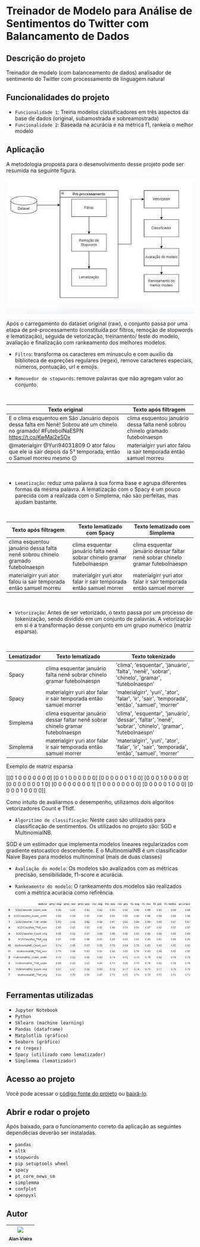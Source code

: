 # Treinador de Modelo para Análise de Sentimentos do Twitter com Balancamento de Dados
## Descrição do projeto
Treinador de modelo (com balanceamento de dados) analisador de sentimento do Twitter com processamento de linguagem natural

## Funcionalidades do projeto

- `Funcionalidade 1`: Treina modelos classificadores em três aspectos da base de dados (original, subamostrada e sobreamostrada)
- `Funcionalidade 2`: Baseada na acurácia e na métrica f1, rankeia o melhor modelo

## Aplicação
A metodologia proposta para o desenvolvimento desse projeto pode ser resumida na seguinte figura.

![Fluxo_trein_test_ranking](./img/fluxo_class_sent.JPG)

Após o carregamento do dataset original (raw), o conjunto passa por uma etapa de pré-processamento (constituída por filtros, remoção de stopwords e lematização), seguida de vetorização, treinamento/ teste do modelo, avaliação e finalização com rankeamento dos melhores modelos.

- `Filtro`: transforma os caracteres em minusculo e com auxilio da biblioteca de expreções regulares (regex), remove caracteres especiais, números, pontuação, url e emojis.

- `Removedor de stopwords`: remove palavras que não agregam valor ao conjunto.

<br>

Texto original   | Texto após filtragem
---------------- | --------------------
E o clima esquentou em São Januário depois dessa falta em Nenê! Sobrou até um chinelo no gramado! #FutebolNaESPN https://t.co/KwMai2eSOx | clima esquentou januário dessa falta nenê sobrou chinelo gramado futebolnaespn
@materialgirr @Yuri94031809 O ator falou que ele ia sair depois da 5° temporada, então o Samuel morreu mesmo 😔 | materialgirr yuri ator falou ia sair temporada então samuel morreu

<br>

- `Lematização`: reduz uma palavra à sua forma base e agrupa diferentes formas da mesma palavra. A lematização com o Spacy é um pouco parecida com a realizada com o Simplema, não são perfeitas, mas ajudam bastante.

<br>

Texto após filtragem   | Texto lematizado com Spacy | Texto lematizado com Simplema
---------------------- | -------------------------- | -----------------------------
clima esquentou januário dessa falta nenê sobrou chinelo gramado futebolnaespn | clima esquentar januário falta nenê sobrar chinelo gramar futebolnaespn | clima esquentar januário dessar faltar nenê sobrar chinelo gramar futebolnaespn
materialgirr yuri ator falou ia sair temporada então samuel morreu | materialgirr yuri ator falar ir sair temporada então samuel morrer | materialgirr yuri ator falar ir sair temporada então samuel morrer

<br>

- `Vetorização`: Antes de ser vetorizado, o texto passa por um processo de tokenização, sendo dividido em um conjunto de palavras. A vetorização em si é a transformação desse conjunto em um grupo numérico (matriz esparsa).

<br>

Lematizador | Texto lematizado   | Texto tokenizado
----------- | -------------------| ---------------- 
Spacy | clima esquentar januário falta nenê sobrar chinelo gramar futebolnaespn | 'clima', 'esquentar', 'januário', 'falta', 'nenê', 'sobrar', 'chinelo', 'gramar', 'futebolnaespn'
Spacy | materialgirr yuri ator falar ir sair temporada então samuel morrer | 'materialgirr', 'yuri', 'ator', 'falar', 'ir', 'sair', 'temporada', 'então', 'samuel', 'morrer'
Simplema | clima esquentar januário dessar faltar nenê sobrar chinelo gramar futebolnaespn | 'clima', 'esquentar', 'januário', 'dessar', 'faltar', 'nenê', 'sobrar', 'chinelo', 'gramar', 'futebolnaespn'
Simplema | materialgirr yuri ator falar ir sair temporada então samuel morrer | 'materialgirr', 'yuri', 'ator', 'falar', 'ir', 'sair', 'temporada', 'então', 'samuel', 'morrer'

Exemplo de matriz esparsa

[[0 1 0 0 0 0 0 0 0]
 [0 0 1 0 0 0 0 0 0]
 [0 0 0 0 0 0 1 0 0]
 [0 0 0 1 0 0 0 0 0]
 [0 0 0 0 0 0 0 1 0]
 [0 0 0 0 0 0 0 0 1]
 [1 0 0 0 0 0 0 0 0]
 [0 0 0 0 0 1 0 0 0]
 [0 0 0 0 1 0 0 0 0]]

Como intuito de avaliarmos o desempenho, utilizamos dois algoritos vetorizadores Count e Tfidf.


- `Algoritimo de classificação`: Neste caso são utilizados para classificação de sentimentos. Os utilizados no projeto são: SGD e MultinomialNB.

SGD é um estimador que implementa modelos lineares regularizados com gradiente estocastico descendente. E o MultinomialNB é um classificador Naive Bayes para modelos multinominal (mais de duas classes)


- `Avaliação do modelo`: Os modelos são avalizados com as métricas precisão, sensibilidade, f1-score e acurácia.

- `Rankeamento do modelo`: O rankeamento dos modelos são realizados com a métrica acurácia como refirência.

![Tabela Ranking Models](./img/tabela_rank_models.JPG)

## Ferramentas utilizadas
- `Jupyter Notebook`
- `Python`
- `Sklearn (machine learning)`
- `Pandas (dataframe)`
- `Matplotlib (gráfico)`
- `Seaborn (gráfico)`
- `re (regex)`
- `Spacy (utilizado como lematizador)`
- `Simplemma (lematizador)`

## Acesso ao projeto

Você pode acessar o [código fonte do projeto](https://github.com/alan-vieira/treinador_analise_sent_model_balance_dados/blob/main/analise_de_sentimentos_twitter.ipynb) ou [baixá-lo](https://github.com/alan-vieira/treinador_analise_sent_model_balance_dados/archive/refs/heads/main.zip).

## Abrir e rodar o projeto
Após baixado, para o funcionamento correto da aplicação as seguintes dependêcias deverão ser instaladas.

- `pandas`
- `nltk`
- `stopwords`
- `pip setuptools wheel`
- `spacy`
- `pt_core_news_sm`
- `simplemma`
- `confplot`
- `openpyxl`

## Autor

| [<img src="https://avatars.githubusercontent.com/alan-vieira" width=115><br><sub>Alan Vieira</sub>](https://github.com/alan-vieira) |
| :---: |

